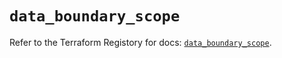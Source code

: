 # `data_boundary_scope`

Refer to the Terraform Registory for docs: [`data_boundary_scope`](https://registry.terraform.io/providers/hashicorp/boundary/1.1.12/docs/data-sources/scope).
